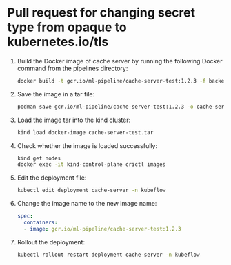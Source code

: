 # Pull request for changing secret type from opaque to kubernetes.io/tls
1. Build the Docker image of cache server by running the following Docker command from the pipelines directory:
    ```bash
    docker build -t gcr.io/ml-pipeline/cache-server-test:1.2.3 -f backend/Dockerfile.cacheserver .
    ```
2. Save the image in a tar file:
    ```bash
    podman save gcr.io/ml-pipeline/cache-server-test:1.2.3 -o cache-server-test.tar
    ```
3. Load the image tar into the kind cluster:
    ```bash
    kind load docker-image cache-server-test.tar
    ```
4. Check whether the image is loaded successfully:
    ```bash
    kind get nodes
    docker exec -it kind-control-plane crictl images
    ```
5. Edit the deployment file:
    ```bash
    kubectl edit deployment cache-server -n kubeflow
    ```
6. Change the image name to the new image name:
    ```yaml
    spec:
      containers:
      - image: gcr.io/ml-pipeline/cache-server-test:1.2.3
    ```
7. Rollout the deployment:
    ```bash
    kubectl rollout restart deployment cache-server -n kubeflow
    ```
